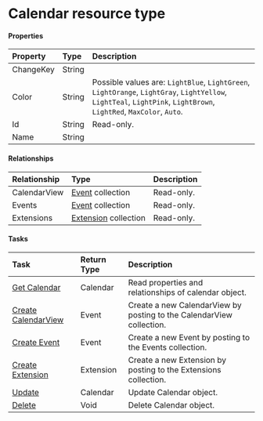 # Calendar resource type



#### Properties
| Property	   | Type	|Description|
|:---------------|:--------|:----------|
|ChangeKey|String||
|Color|String| Possible values are: `LightBlue`, `LightGreen`, `LightOrange`, `LightGray`, `LightYellow`, `LightTeal`, `LightPink`, `LightBrown`, `LightRed`, `MaxColor`, `Auto`.|
|Id|String| Read-only.|
|Name|String||

#### Relationships
| Relationship | Type	|Description|
|:---------------|:--------|:----------|
|CalendarView|[Event](event.md) collection| Read-only.|
|Events|[Event](event.md) collection| Read-only.|
|Extensions|[Extension](extension.md) collection| Read-only.|

#### Tasks

| Task		   | Return Type	|Description|
|:---------------|:--------|:----------|
|[Get Calendar](../api/calendar_get.md) | Calendar |Read properties and relationships of calendar object.|
|[Create CalendarView]((../api/calendar_post_calendarview.md)) |Event| Create a new CalendarView by posting to the CalendarView collection.|
|[Create Event]((../api/calendar_post_events.md)) |Event| Create a new Event by posting to the Events collection.|
|[Create Extension]((../api/calendar_post_extensions.md)) |Extension| Create a new Extension by posting to the Extensions collection.|
|[Update](../api/calendar_update.md) | Calendar	|Update Calendar object. |
|[Delete](../api/calendar_delete.md) | Void	|Delete Calendar object. |
